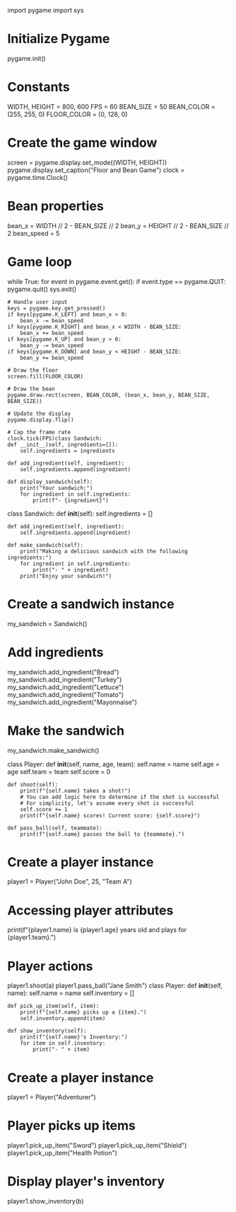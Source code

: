 import pygame
import sys

# Initialize Pygame
pygame.init()

# Constants
WIDTH, HEIGHT = 800, 600
FPS = 60
BEAN_SIZE = 50
BEAN_COLOR = (255, 255, 0)
FLOOR_COLOR = (0, 128, 0)

# Create the game window
screen = pygame.display.set_mode((WIDTH, HEIGHT))
pygame.display.set_caption("Floor and Bean Game")
clock = pygame.time.Clock()

# Bean properties
bean_x = WIDTH // 2 - BEAN_SIZE // 2
bean_y = HEIGHT // 2 - BEAN_SIZE // 2
bean_speed = 5

# Game loop
while True:
    for event in pygame.event.get():
        if event.type == pygame.QUIT:
            pygame.quit()
            sys.exit()

    # Handle user input
    keys = pygame.key.get_pressed()
    if keys[pygame.K_LEFT] and bean_x > 0:
        bean_x -= bean_speed
    if keys[pygame.K_RIGHT] and bean_x < WIDTH - BEAN_SIZE:
        bean_x += bean_speed
    if keys[pygame.K_UP] and bean_y > 0:
        bean_y -= bean_speed
    if keys[pygame.K_DOWN] and bean_y < HEIGHT - BEAN_SIZE:
        bean_y += bean_speed

    # Draw the floor
    screen.fill(FLOOR_COLOR)

    # Draw the bean
    pygame.draw.rect(screen, BEAN_COLOR, (bean_x, bean_y, BEAN_SIZE, BEAN_SIZE))

    # Update the display
    pygame.display.flip()

    # Cap the frame rate
    clock.tick(FPS)class Sandwich:
    def __init__(self, ingredients=[]):
        self.ingredients = ingredients

    def add_ingredient(self, ingredient):
        self.ingredients.append(ingredient)

    def display_sandwich(self):
        print("Your sandwich:")
        for ingredient in self.ingredients:
            print(f"- {ingredient}")

class Sandwich:
    def __init__(self):
        self.ingredients = []

    def add_ingredient(self, ingredient):
        self.ingredients.append(ingredient)

    def make_sandwich(self):
        print("Making a delicious sandwich with the following ingredients:")
        for ingredient in self.ingredients:
            print("- " + ingredient)
        print("Enjoy your sandwich!")

# Create a sandwich instance
my_sandwich = Sandwich()

# Add ingredients
my_sandwich.add_ingredient("Bread")
my_sandwich.add_ingredient("Turkey")
my_sandwich.add_ingredient("Lettuce")
my_sandwich.add_ingredient("Tomato")
my_sandwich.add_ingredient("Mayonnaise")

# Make the sandwich
my_sandwich.make_sandwich()

class Player:
    def __init__(self, name, age, team):
        self.name = name
        self.age = age
        self.team = team
        self.score = 0

    def shoot(self):
        print(f"{self.name} takes a shot!")
        # You can add logic here to determine if the shot is successful
        # For simplicity, let's assume every shot is successful
        self.score += 1
        print(f"{self.name} scores! Current score: {self.score}")

    def pass_ball(self, teammate):
        print(f"{self.name} passes the ball to {teammate}.")

# Create a player instance
player1 = Player("John Doe", 25, "Team A")

# Accessing player attributes
print(f"{player1.name} is {player1.age} years old and plays for {player1.team}.")

# Player actions
player1.shoot(a)
player1.pass_ball("Jane Smith")
class Player:
    def __init__(self, name):
        self.name = name
        self.inventory = []

    def pick_up_item(self, item):
        print(f"{self.name} picks up a {item}.")
        self.inventory.append(item)

    def show_inventory(self):
        print(f"{self.name}'s Inventory:")
        for item in self.inventory:
            print("- " + item)

# Create a player instance
player1 = Player("Adventurer")

# Player picks up items
player1.pick_up_item("Sword")
player1.pick_up_item("Shield")
player1.pick_up_item("Health Potion")

# Display player's inventory
player1.show_inventory(b)
